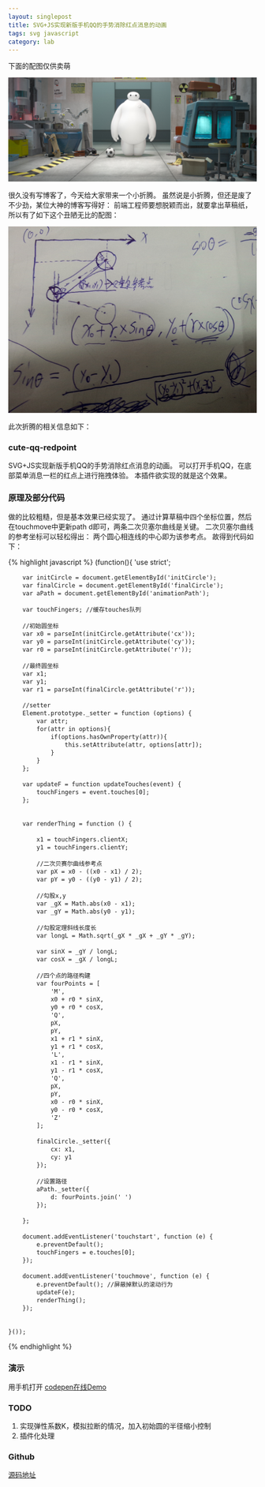 ```yaml
---
layout: singlepost
title: SVG+JS实现新版手机QQ的手势消除红点消息的动画
tags: svg javascript
category: lab
---
```


下面的配图仅供卖萌

![](/assets/blog-images/2015-3-5/baymax.jpg)

很久没有写博客了，今天给大家带来一个小折腾。
虽然说是小折腾，但还是废了不少劲，某位大神的博客写得好：
前端工程师要想脱颖而出，就要拿出草稿纸，所以有了如下这个丑陋无比的配图：

<!-- more -->

![Paper](https://github.com/qddegtya/cute-qq-redpoint/raw/master/paper.jpg "草稿")

此次折腾的相关信息如下：

### cute-qq-redpoint

SVG+JS实现新版手机QQ的手势消除红点消息的动画。
可以打开手机QQ，在底部菜单消息一栏的红点上进行拖拽体验。
本插件欲实现的就是这个效果。

### 原理及部分代码

做的比较粗糙，但是基本效果已经实现了。
通过计算草稿中四个坐标位置，然后在touchmove中更新path d即可，两条二次贝塞尔曲线是关键。
二次贝塞尔曲线的参考坐标可以轻松得出：
两个圆心相连线的中心即为该参考点。
故得到代码如下：

{% highlight javascript  %}
    (function(){
        'use strict';

        var initCircle = document.getElementById('initCircle');
        var finalCircle = document.getElementById('finalCircle');
        var aPath = document.getElementById('animationPath');

        var touchFingers; //缓存touches队列

        //初始圆坐标
        var x0 = parseInt(initCircle.getAttribute('cx'));
        var y0 = parseInt(initCircle.getAttribute('cy'));
        var r0 = parseInt(initCircle.getAttribute('r'));

        //最终圆坐标
        var x1;
        var y1;
        var r1 = parseInt(finalCircle.getAttribute('r'));

        //setter
        Element.prototype._setter = function (options) {
            var attr;
            for(attr in options){
                if(options.hasOwnProperty(attr)){
                    this.setAttribute(attr, options[attr]);
                }
            }
        };

        var updateF = function updateTouches(event) {
            touchFingers = event.touches[0];
        };


        var renderThing = function () {

            x1 = touchFingers.clientX;
            y1 = touchFingers.clientY;

            //二次贝赛尔曲线参考点
            var pX = x0 - ((x0 - x1) / 2);
            var pY = y0 - ((y0 - y1) / 2);

            //勾股x,y
            var _gX = Math.abs(x0 - x1);
            var _gY = Math.abs(y0 - y1);

            //勾股定理斜线长度长
            var longL = Math.sqrt(_gX * _gX + _gY * _gY);

            var sinX = _gY / longL;
            var cosX = _gX / longL;

            //四个点的路径构建
            var fourPoints = [
                'M',
                x0 + r0 * sinX,
                y0 + r0 * cosX,
                'Q',
                pX,
                pY,
                x1 + r1 * sinX,
                y1 + r1 * cosX,
                'L',
                x1 - r1 * sinX,
                y1 - r1 * cosX,
                'Q',
                pX,
                pY,
                x0 - r0 * sinX,
                y0 - r0 * cosX,
                'Z'
            ];

            finalCircle._setter({
                cx: x1,
                cy: y1
            });

            //设置路径
            aPath._setter({
                d: fourPoints.join(' ')
            });

        };

        document.addEventListener('touchstart', function (e) {
            e.preventDefault();
            touchFingers = e.touches[0];
        });

        document.addEventListener('touchmove', function (e) {
            e.preventDefault(); //屏蔽掉默认的滚动行为
            updateF(e);
            renderThing();
        });


    }());
{% endhighlight %}

### 演示

用手机打开
[codepen在线Demo](http://codepen.io/qddegtya/details/EapGWK "Demo")

### TODO

1. 实现弹性系数K，模拟拉断的情况，加入初始圆的半径缩小控制
2. 插件化处理

### Github

[源码地址](https://github.com/qddegtya/cute-qq-redpoint "源码地址")
